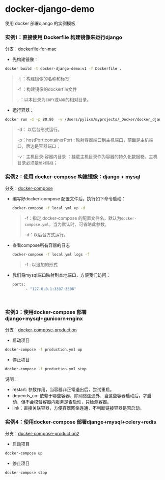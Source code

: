 # docker-django-demo

使用 docker 部署django 的实例模板

### 实例1：直接使用 Dockerfile 构建镜像来运行django

分支：[dockerfile-for-mac](https://github.com/pylixm/docker-django-demo/tree/dockerfile-for-mac)

- 先构建镜像：

```bash
docker build -t docker-django-demo:v1 -f Dockerfile .
```

> -t ：构建镜像的名称和标签
>
> -f ：构建镜像的dockerfile文件
>
>  .  ：以本目录为`COPY`或`ADD`的相对目录。

- 运行容器：

```bash
docker run -d -p 80:80  -v /Users/pylixm/myprojects/_Docker/docker_django_demo:/code/ docker-django-demo:v1
```

> -d： 以后台形式运行。
>
> -p：hostPort:containerPort : 映射容器端口到主机端口，前面是主机端口，后边是容器端口；
>
> -v：主机目录:容器内目录 ：挂载主机目录作为容器的持久化数据卷。主机目录必须是`绝对路径`；



### 实例2：使用 docker-compose 构建镜像：django + mysql



分支：[docker-compose](https://github.com/pylixm/docker-django-demo/tree/docker-compose)

- 编写好docker-compose 配置文件后，执行如下命令启动：

  ```bash
  docker-compose -f local.yml up -d
  ```

  > -f：指定 docker-compose 的配置文件名，默认为`docker-compose.yml`，当为默认时，可省略此参数。
  >
  > -d：以后台方式运行。

- 查看compose所有容器的日志

  ```bash
  docker-compose -f local.yml logs -f
  ```

  > -f : 以追加的形式

- 我们将mysql端口映射到本地端口，方便我们访问：

  ```bash
  ports:
        - "127.0.0.1:3307:3306"
  ```

  ​
### 实例3：使用docker-compose 部署django+mysql+gunicorn+nginx

分支：[docker-compose-production](https://github.com/pylixm/docker-django-demo/tree/docker-compose-production)

- 启动项目
```bash
docker-compose -f production.yml up
```

- 停止项目
```bash
docker-compose -f production.yml stop
```

说明：
- restart: 参数作用，当容器非正常退出后，尝试重启。
- depends_on: 依赖于哪些容器，除网络连通外，当这些容器启动后，才启动，但不会校验容器内服务是否启动，只检测容器。
- link：直接关联容器，方便容器网络连通，不判断链接容器是否启动。


### 实例4：使用docker-compose 部署django+mysql+celery+redis


分支：[docker-compose-production2](https://github.com/pylixm/docker-django-demo/tree/docker-compose-production2)

- 启动项目
```bash
docker-compose up
```

- 停止项目
```bash
docker-compose stop
```